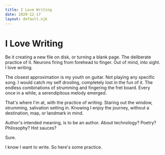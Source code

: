 ```yaml
---
title: I Love Writing
date: 2020-12-17
layout: default.njk
---
```


# I Love Writing

Be it creating a new file on disk, or turning a blank page.
The deliberate practice of it.
Neurons firing from forehead to finger.
Out of mind, into sight.
I love writing.

The closest approximation is my youth on guitar.
Not playing any specific song.
I would catch my self drooling, completely lost in the fun of it.
The endless combinations of strumming and fingering the fret board.
Every once in a while, a serendipitous melody emerged.

That's where I'm at, with the practice of writing.
Staring out the window, strumming, salivation setting in.
Knowing I enjoy the journey, without a destination, map, or landmark in mind.

Author's intended meaning, is to be an author.
About technology?
Poetry?
Philosophy?
Hot sauces?

Sure.

I know I want to write.
So here's some practice.
